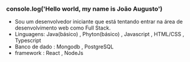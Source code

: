 ### console.log('Hello world, my name is João Augusto')

- Sou um desenvolvedor iniciante que está tentando entrar na área de desenvolvimento web como Full Stack.
- Linguagens: Java(básico) , Phyton(básico) , Javascript , HTML/CSS , Typescript
- Banco de dado : Mongodb , PostgreSQL
- framework : React , NodeJs




